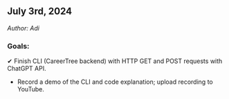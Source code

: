 ## July 3rd, 2024
<em>Author: Adi</em>

### Goals:
✔ Finish CLI (CareerTree backend) with HTTP GET and POST requests with ChatGPT API.

- Record a demo of the CLI and code explanation; upload recording to YouTube.
